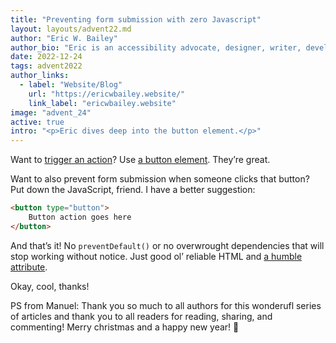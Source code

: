 ```yaml
---
title: "Preventing form submission with zero Javascript"
layout: layouts/advent22.md
author: "Eric W. Bailey"
author_bio: "Eric is an accessibility advocate, designer, writer, developer, and speaker."
date: 2022-12-24
tags: advent2022
author_links:
  - label: "Website/Blog"
    url: "https://ericwbailey.website/"
    link_label: "ericwbailey.website"
image: "advent_24"
active: true
intro: "<p>Eric dives deep into the button element.</p>"
---
```

Want to [trigger an action](https://ashleemboyer.com/blog/should-i-use-a-button-or-a-link)? Use [a button element](https://developer.mozilla.org/en-US/docs/Web/HTML/Element/button). They’re great.

Want to also prevent form submission when someone clicks that button? Put down the JavaScript, friend. I have a better suggestion:

```html
<button type="button">
	Button action goes here
</button>
```

And that’s it! No  `preventDefault()` or no overwrought dependencies that will stop working without notice. Just good ol’ reliable HTML and [a humble attribute](https://developer.mozilla.org/en-US/docs/Web/HTML/Element/button#attr-type).

Okay, cool, thanks!

PS from Manuel: Thank you so much to all authors for this wonderufl series of articles and thank you to all readers for reading, sharing, and commenting! Merry christmas and a happy new year! 🖤